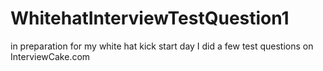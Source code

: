 # WhitehatInterviewTestQuestion1
in preparation for my white hat kick start day I did a few test questions on InterviewCake.com
